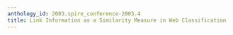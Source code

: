 ```yaml
---
anthology_id: 2003.spire_conference-2003.4
title: Link Information as a Similarity Measure in Web Classification
---
```

